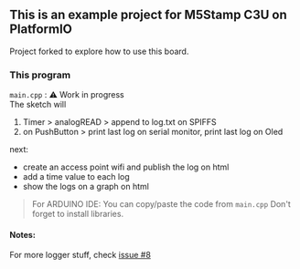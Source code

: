 ## This is an example project for M5Stamp C3U on PlatformIO

Project forked to explore how to use this board.   

### This program
`main.cpp` : :warning: Work in progress  
The sketch will 
1. Timer > analogREAD > append to log.txt on SPIFFS
2. on PushButton > print last log on serial monitor, print last log on Oled

next: 
- create an access point wifi and publish the log on html
- add a time value to each log
- show the logs on a graph on html

> For ARDUINO IDE: You can copy/paste the code from `main.cpp` Don't forget to install libraries. 

#### Notes:


For more logger stuff, check [issue #8](https://github.com/nicolasdb/M5Stamp-C3U/issues/8)
